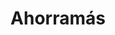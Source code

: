 ---
title: "Ahorramás"
url: /madrid/ahorramas-calle-del-camino-de-los-vinateros/
shop: Supermarkt
---